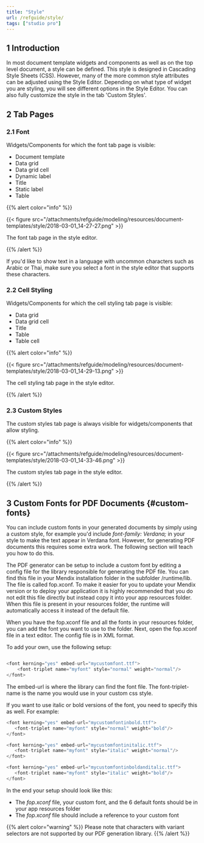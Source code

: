 ```yaml
---
title: "Style"
url: /refguide/style/
tags: ["studio pro"]
---
```


## 1 Introduction

In most document template widgets and components as well as on the top level document, a style can be defined. This style is designed in Cascading Style Sheets (CSS). However, many of the more common style attributes can be adjusted using the Style Editor. Depending on what type of widget you are styling, you will see different options in the Style Editor. You can also fully customize the style in the tab 'Custom Styles'.

## 2 Tab Pages

### 2.1 Font

Widgets/Components for which the font tab page is visible:

* Document template
* Data grid
* Data grid cell
* Dynamic label
* Title
* Static label
* Table

{{% alert color="info" %}}

{{< figure src="/attachments/refguide/modeling/resources/document-templates/style/2018-03-01_14-27-27.png" >}}

The font tab page in the style editor.

{{% /alert %}}

If you'd like to show text in a language with uncommon characters such as Arabic or Thai, make sure you select a font in the style editor that supports these characters.

### 2.2 Cell Styling

Widgets/Components for which the cell styling tab page is visible:

* Data grid
* Data grid cell
* Title
* Table
* Table cell

{{% alert color="info" %}}

{{< figure src="/attachments/refguide/modeling/resources/document-templates/style/2018-03-01_14-29-13.png" >}}

The cell styling tab page in the style editor.

{{% /alert %}}

### 2.3 Custom Styles

The custom styles tab page is always visible for widgets/components that allow styling.

{{% alert color="info" %}}

{{< figure src="/attachments/refguide/modeling/resources/document-templates/style/2018-03-01_14-33-46.png" >}}

The custom styles tab page in the style editor.

{{% /alert %}}

## 3 Custom Fonts for PDF Documents {#custom-fonts}

You can include custom fonts in your generated documents by simply using a custom style, for example you'd include *font-family: Verdana;* in your style to make the text appear in Verdana font. However, for generating PDF documents this requires some extra work. The following section will teach you how to do this.

The PDF generator can be setup to include a custom font by editing a config file for the library responsible for generating the PDF file. You can find this file in your Mendix installation folder in the subfolder /runtime/lib. The file is called fop.xconf.
To make it easier for you to update your Mendix version or to deploy your application it is highly recommended that you do not edit this file directly but instead copy it into your app resources folder. When this file is present in your resources folder, the runtime will automatically access it instead of the default file.

When you have the fop.xconf file and all the fonts in your resources folder, you can add the font you want to use to the folder. Next, open the fop.xconf file in a text editor. The config file is in XML format.

To add your own, use the following setup:

```java

<font kerning="yes" embed-url="mycustomfont.ttf">
    <font-triplet name="myfont" style="normal" weight="normal"/>
</font>
```

The embed-url is where the library can find the font file. The font-triplet-name is the name you would use in your custom css style. 

If you want to use italic or bold versions of the font, you need to specify this as well. For example:

```java
<font kerning="yes" embed-url="mycustomfontinbold.ttf">
   <font-triplet name="myfont" style="normal" weight="bold"/>
</font>

<font kerning="yes" embed-url="mycustomfontinitalic.ttf">
   <font-triplet name="myfont" style="italic" weight="normal"/>
</font>

<font kerning="yes" embed-url="mycustomfontinboldanditalic.ttf">
   <font-triplet name="myfont" style="italic" weight="bold"/>
</font>
```

In the end your setup should look like this:

* The *fop.xconf* file, your custom font, and the 6 default fonts should be in your app resources folder
* The *fop.xconf* file should include a reference to your custom font

{{% alert color="warning" %}}
Please note that characters with variant selectors are not supported by our PDF generation library. 
{{% /alert %}}
